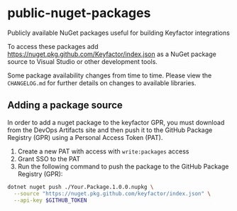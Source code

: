 # public-nuget-packages

Publicly available NuGet packages useful for building Keyfactor integrations

To access these packages add https://nuget.pkg.github.com/Keyfactor/index.json as a NuGet package source to Visual
Studio or other development tools.

Some package availability changes from time to time. Please view the `CHANGELOG.md` for further details on changes to
available libraries.

## Adding a package source

In order to add a nuget package to the keyfactor GPR, you must download from the DevOps Artifacts site and then push it
to the GitHub Package Registry (GPR) using a Personal Access Token (PAT).

1. Create a new PAT with access with `write:packages` access
2. Grant SSO to the PAT
3. Run the following command to push the package to the GitHub Package Registry (GPR):

```bash
dotnet nuget push ./Your.Package.1.0.0.nupkg \
  --source "https://nuget.pkg.github.com/keyfactor/index.json" \
  --api-key $GITHUB_TOKEN
```
